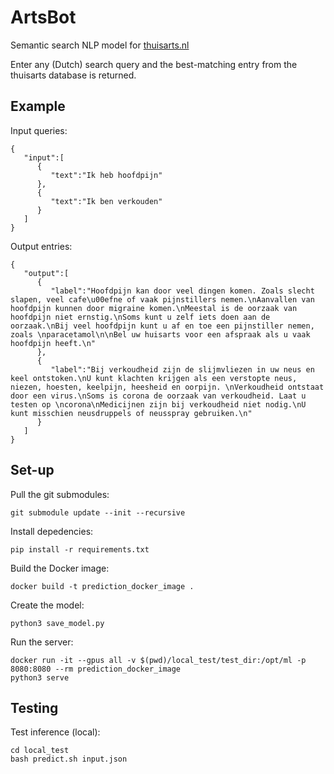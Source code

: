 # ArtsBot

Semantic search NLP model for [thuisarts.nl](thuisarts.nl)

Enter any (Dutch) search query and the best-matching entry from the thuisarts database is returned. 

## Example

Input queries:

    {
       "input":[
          {
             "text":"Ik heb hoofdpijn"
          },
          {
             "text":"Ik ben verkouden"
          }
       ]
    }


Output entries:

    {
       "output":[
          {
             "label":"Hoofdpijn kan door veel dingen komen. Zoals slecht slapen, veel cafe\u00efne of vaak pijnstillers nemen.\nAanvallen van hoofdpijn kunnen door migraine komen.\nMeestal is de oorzaak van hoofdpijn niet ernstig.\nSoms kunt u zelf iets doen aan de oorzaak.\nBij veel hoofdpijn kunt u af en toe een pijnstiller nemen, zoals \nparacetamol\n\nBel uw huisarts voor een afspraak als u vaak hoofdpijn heeft.\n"
          },
          {
             "label":"Bij verkoudheid zijn de slijmvliezen in uw neus en keel ontstoken.\nU kunt klachten krijgen als een verstopte neus, niezen, hoesten, keelpijn, heesheid en oorpijn. \nVerkoudheid ontstaat door een virus.\nSoms is corona de oorzaak van verkoudheid. Laat u testen op \ncorona\nMedicijnen zijn bij verkoudheid niet nodig.\nU kunt misschien neusdruppels of neusspray gebruiken.\n"
          }
       ]
    }

## Set-up

Pull the git submodules:

    git submodule update --init --recursive

Install depedencies:

    pip install -r requirements.txt

Build the Docker image:

    docker build -t prediction_docker_image .

Create the model:

    python3 save_model.py

Run the server:

    docker run -it --gpus all -v $(pwd)/local_test/test_dir:/opt/ml -p 8080:8080 --rm prediction_docker_image 
    python3 serve

## Testing

Test inference (local):

    cd local_test
    bash predict.sh input.json